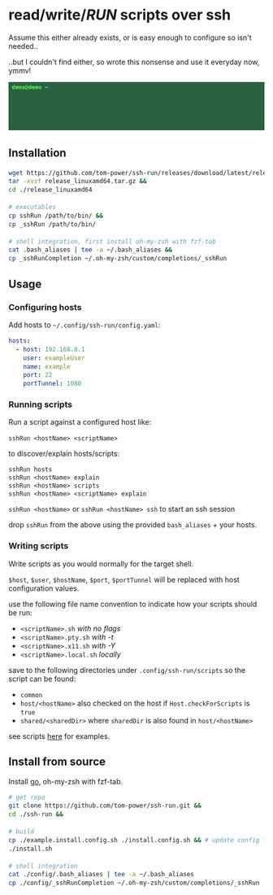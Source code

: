 # read/write/**_RUN_** scripts over ssh

Assume this either already exists, or is easy enough to configure so isn't needed..

..but I couldn't find either, so wrote this nonsense and use it everyday now, ymmv!

![demo](https://github.com/tom-power/ssh-run/blob/master/assets/demo.gif)


## Installation

```bash
wget https://github.com/tom-power/ssh-run/releases/download/latest/release_linuxamd64.tar.gz&&  
tar -xvzf release_linuxamd64.tar.gz &&
cd ./release_linuxamd64

# executables
cp sshRun /path/to/bin/ &&
cp _sshRun /path/to/bin/

# shell integration, first install oh-my-zsh with fzf-tab
cat .bash_aliases | tee -a ~/.bash_aliases &&
cp _sshRunCompletion ~/.oh-my-zsh/custom/completions/_sshRun
```

## Usage

### Configuring hosts

Add hosts to `~/.config/ssh-run/config.yaml`:

```yaml
hosts:
  - host: 192.168.0.1
    user: exampleUser
    name: example
    port: 22
    portTunnel: 1080
```

### Running scripts

Run a script against a configured host like:

`sshRun <hostName> <scriptName>`

to discover/explain hosts/scripts:

```
sshRun hosts
sshRun <hostName> explain
sshRun <hostName> scripts
sshRun <hostName> <scriptName> explain
```

`sshRun <hostName>` or `sshRun <hostName> ssh` to start an ssh session

drop `sshRun` from the above using the provided `bash_aliases` + your hosts.

### Writing scripts

Write scripts as you would normally for the target shell.

`$host`, `$user`, `$hostName`, `$port`, `$portTunnel` will be replaced with host configuration values.

use the following file name convention to indicate how your scripts should be run:

- `<scriptName>.sh` _with no flags_
- `<scriptName>.pty.sh` _with -t_
- `<scriptName>.x11.sh` _with -Y_
- `<scriptName>.local.sh` _locally_

save to the following directories under `.config/ssh-run/scripts` so the script can be found:

- `common`
- `host/<hostName>` also checked on the host if `Host.checkForScripts` is `true` 
- `shared/<sharedDir>` where `sharedDir` is also found in `host/<hostName>`

see scripts [here](https:#github.com/tom-power/ssh-run/tree/master/config/.config/ssh-run/scripts) for examples.

## Install from source

Install [go](https:#golang.org/), oh-my-zsh with fzf-tab.

```bash
# get repo
git clone https://github.com/tom-power/ssh-run.git &&
cd ./ssh-run &&

# build
cp ./example.install.config.sh ./install.config.sh && # update config first
./install.sh

# shell integration
cat ./config/.bash_aliases | tee -a ~/.bash_aliases
cp ./config/_sshRunCompletion ~/.oh-my-zsh/custom/completions/_sshRun
```
